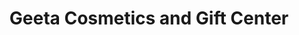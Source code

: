 ---
title: "Geeta Cosmetics and Gift Center"
url: /meerut/geeta-cosmetics-and-gift-center/
shop: Kosmetik
---
